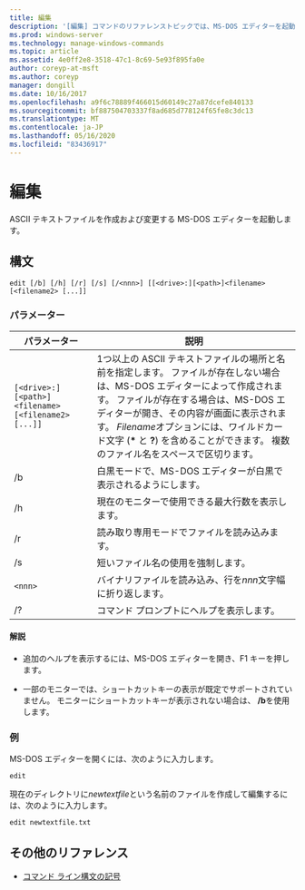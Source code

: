 ```yaml
---
title: 編集
description: '[編集] コマンドのリファレンストピックでは、MS-DOS エディターを起動して、ASCII テキストファイルを作成および変更できます。'
ms.prod: windows-server
ms.technology: manage-windows-commands
ms.topic: article
ms.assetid: 4e0ff2e8-3518-47c1-8c69-5e93f895fa0e
author: coreyp-at-msft
ms.author: coreyp
manager: dongill
ms.date: 10/16/2017
ms.openlocfilehash: a9f6c78889f466015d60149c27a87dcefe840133
ms.sourcegitcommit: bf887504703337f8ad685d778124f65fe8c3dc13
ms.translationtype: MT
ms.contentlocale: ja-JP
ms.lasthandoff: 05/16/2020
ms.locfileid: "83436917"
---
```

# <a name="edit"></a>編集

ASCII テキストファイルを作成および変更する MS-DOS エディターを起動します。

## <a name="syntax"></a>構文

```
edit [/b] [/h] [/r] [/s] [/<nnn>] [[<drive>:][<path>]<filename> [<filename2> [...]]
```

### <a name="parameters"></a>パラメーター

| パラメーター | 説明 |
| --------- | ----------- |
| `[<drive>:][<path>]<filename> [<filename2> [...]]` | 1つ以上の ASCII テキストファイルの場所と名前を指定します。 ファイルが存在しない場合は、MS-DOS エディターによって作成されます。 ファイルが存在する場合は、MS-DOS エディターが開き、その内容が画面に表示されます。 *Filename*オプションには、ワイルドカード文字 (**&#42;** と **?**) を含めることができます。 複数のファイル名をスペースで区切ります。 |
| /b | 白黒モードで、MS-DOS エディターが白黒で表示されるようにします。 |
| /h | 現在のモニターで使用できる最大行数を表示します。 |
| /r | 読み取り専用モードでファイルを読み込みます。 |
| /s | 短いファイル名の使用を強制します。 |
| `<nnn>` | バイナリファイルを読み込み、行を*nnn*文字幅に折り返します。 |
| /? | コマンド プロンプトにヘルプを表示します。 |

#### <a name="remarks"></a>解説

- 追加のヘルプを表示するには、MS-DOS エディターを開き、F1 キーを押します。

- 一部のモニターでは、ショートカットキーの表示が既定でサポートされていません。 モニターにショートカットキーが表示されない場合は、 **/b**を使用します。

### <a name="examples"></a>例

MS-DOS エディターを開くには、次のように入力します。

```
edit
```

現在のディレクトリに*newtextfile*という名前のファイルを作成して編集するには、次のように入力します。

```
edit newtextfile.txt
```

## <a name="additional-references"></a>その他のリファレンス

- [コマンド ライン構文の記号](command-line-syntax-key.md)
